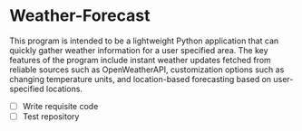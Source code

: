 # Weather-Forecast
This program is intended to be a lightweight Python application that can quickly gather weather information for a user specified area.
The key features of the program include instant weather updates fetched from reliable sources such as OpenWeatherAPI, customization options such as changing temperature units, and location-based forecasting based on user-specified locations.
- [ ] Write requisite code
- [ ] Test repository
